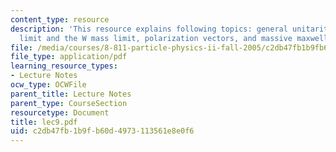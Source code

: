 ```yaml
---
content_type: resource
description: 'This resource explains following topics: general unitarity limits, unitarity
  limit and the W mass limit, polarization vectors, and massive maxwell equations.'
file: /media/courses/8-811-particle-physics-ii-fall-2005/c2db47fb1b9fb60d4973113561e8e0f6_lec9.pdf
file_type: application/pdf
learning_resource_types:
- Lecture Notes
ocw_type: OCWFile
parent_title: Lecture Notes
parent_type: CourseSection
resourcetype: Document
title: lec9.pdf
uid: c2db47fb-1b9f-b60d-4973-113561e8e0f6
---
```

